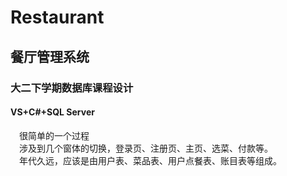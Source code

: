# Restaurant
## 餐厅管理系统
### 大二下学期数据库课程设计
#### VS+C#+SQL Server
　很简单的一个过程<br>
　涉及到几个窗体的切换，登录页、注册页、主页、选菜、付款等。<br>
　年代久远，应该是由用户表、菜品表、用户点餐表、账目表等组成。
 
 
 
 
